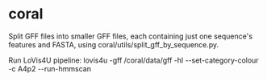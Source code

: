 # coral

Split GFF files into smaller GFF files, each containing just one sequence's features and FASTA, using coral/utils/split_gff_by_sequence.py.

Run LoVis4U pipeline: lovis4u -gff /coral/data/gff -hl --set-category-colour -c A4p2 --run-hmmscan
